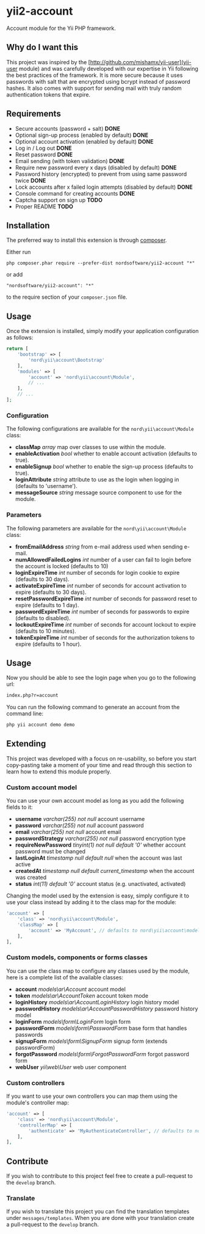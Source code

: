 yii2-account
============

Account module for the Yii PHP framework.

## Why do I want this

This project was inspired by the [http://github.com/mishamx/yii-user](yii-user module) and was carefully developed 
with our expertise in Yii following the best practices of the framework. It is more secure because it uses passwords
with salt that are encrypted using bcrypt instead of password hashes. It also comes with support for sending mail with 
truly random authentication tokens that expire.

## Requirements

 - Secure accounts (password + salt) __DONE__
 - Optional sign-up process (enabled by default) __DONE__
 - Optional account activation (enabled by default) __DONE__
 - Log in / Log out __DONE__
 - Reset password __DONE__
 - Email sending (with token validation) __DONE__
 - Require new password every x days (disabled by default) __DONE__
 - Password history (encrypted) to prevent from using same password twice __DONE__
 - Lock accounts after x failed login attempts (disabled by default) __DONE__
 - Console command for creating accounts __DONE__
 - Captcha support on sign up __TODO__
 - Proper README __TODO__
 
## Installation

The preferred way to install this extension is through [composer](http://getcomposer.org/download/).

Either run

```
php composer.phar require --prefer-dist nordsoftware/yii2-account "*"
```

or add

```
"nordsoftware/yii2-account": "*"
```

to the require section of your `composer.json` file.


Usage
-----

Once the extension is installed, simply modify your application configuration as follows:

```php
return [
    'bootstrap' => [
        'nord\yii\account\Bootstrap'
    ],
    'modules' => [
        'account' => 'nord\yii\account\Module',
        // ...
    ],
    // ...
];
```
 
### Configuration
 
The following configurations are available for the ```nord\yii\account\Module``` class:
 
 * __classMap__ _array_ map over classes to use within the module.
 * __enableActivation__ _bool_ whether to enable account activation (defaults to true).
 * __enableSignup__ _bool_ whether to enable the sign-up process (defaults to true).
 * __loginAttribute__ _string_ attribute to use as the login when logging in (defaults to 'username').
 * __messageSource__ _string_ message source component to use for the module.
 
### Parameters

The following parameters are available for the ```nord\yii\account\Module``` class:
 
 * __fromEmailAddress__ _string_ from e-mail address used when sending e-mail.
 * __numAllowedFailedLogins__ _int_ number of a user can fail to login before the account is locked (defaults to 10)
 * __loginExpireTime__ _int_ number of seconds for login cookie to expire (defaults to 30 days).
 * __activateExpireTime__ _int_ number of seconds for account activation to expire (defaults to 30 days).
 * __resetPasswordExpireTime__ _int_ number of seconds for password reset to expire (defaults to 1 day).
 * __passwordExpireTime__ _int_ number of seconds for passwords to expire (defaults to disabled).
 * __lockoutExpireTime__ _int_ number of seconds for account lockout to expire (defaults to 10 minutes).
 * __tokenExpireTime__ _int_ number of seconds for the authorization tokens to expire (defaults to 1 hour).
 
 
## Usage
 
Now you should be able to see the login page when you go to the following url:

```bash
index.php?r=account
```

You can run the following command to generate an account from the command line:

```bash
php yii account demo demo
```

## Extending

This project was developed with a focus on re-usability, so before you start copy-pasting take a moment of your time
and read through this section to learn how to extend this module properly.

### Custom account model

You can use your own account model as long as you add the following fields to it:

 * __username__ _varchar(255) not null_ account username
 * __password__ _varchar(255) not null_ account password
 * __email__ _varchar(255) not null_ account email
 * __passwordStrategy__ _varchar(255) not null_ password encryption type  
 * __requireNewPassword__ _tinyint(1) not null default '0'_ whether account password must be changed
 * __lastLoginAt__ _timestamp null default null_ when the account was last active
 * __createdAt__ _timestamp null default current_timestamp_ when the account was created
 * __status__ _int(11) default '0'_ account status (e.g. unactivated, activated)
 
Changing the model used by the extension is easy, simply configure it to use your class instead by adding it to the
class map for the module:

```php
'account' => [
    'class' => 'nord\yii\account\Module',
    'classMap' => [
        'account' => 'MyAccount', // defaults to nord\yii\account\models\Account
    ],
],
```

### Custom models, components or forms classes

You can use the class map to configure any classes used by the module, here is a complete list of the available classes:

 * __account__ _models\ar\Account_ account model
 * __token__ _models\ar\AccountToken_ account token mode
 * __loginHistory__ _models\ar\AccountLoginHistory_ login history model
 * __passwordHistory__ _models\ar\AccountPasswordHistory_ password history model
 * __loginForm__ _models\form\LoginForm_ login form
 * __passwordForm__ _models\form\PasswordForm_ base form that handles passwords 
 * __signupForm__ _models\form\SignupForm_ signup form (extends passwordForm)
 * __forgotPassword__ _models\form\ForgotPasswordForm_ forgot password form
 * __webUser__ _yii\web\User_ web user component

### Custom controllers

If you want to use your own controllers you can map them using the module's controller map:

```php
'account' => [
    'class' => 'nord\yii\account\Module',
    'controllerMap' => [
        'authenticate' => 'MyAuthenticateController', // defaults to nord\yii\account\controllers\AuthenticateController
    ],
],
```

## Contribute

If you wish to contribute to this project feel free to create a pull-request to the ```develop``` branch.

### Translate

If you wish to translate this project you can find the translation templates under ```messages/templates```.
When you are done with your translation create a pull-request to the ```develop``` branch.